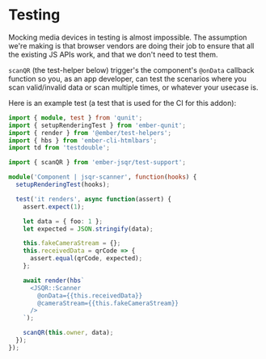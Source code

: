 # Testing

Mocking media devices in testing is almost impossible.
The assumption we're making is that browser vendors are doing their job
to ensure that all the existing JS APIs work, and that we don't need to
test them.

`scanQR` (the test-helper below) trigger's the component's `@onData`
callback function so you, as an app developer, can test the scenarios where
you scan valid/invalid data or scan multiple times, or whatever your usecase is.

Here is an example test (a test that is used for the CI for this addon):

```ts
import { module, test } from 'qunit';
import { setupRenderingTest } from 'ember-qunit';
import { render } from '@ember/test-helpers';
import { hbs } from 'ember-cli-htmlbars';
import td from 'testdouble';

import { scanQR } from 'ember-jsqr/test-support';

module('Component | jsqr-scanner', function(hooks) {
  setupRenderingTest(hooks);

  test('it renders', async function(assert) {
    assert.expect(1);

    let data = { foo: 1 };
    let expected = JSON.stringify(data);

    this.fakeCameraStream = {};
    this.receivedData = qrCode => {
      assert.equal(qrCode, expected);
    };

    await render(hbs`
      <JSQR::Scanner
        @onData={{this.receivedData}}
        @cameraStream={{this.fakeCameraStream}}
      />
    `);

    scanQR(this.owner, data);
  });
});
```
